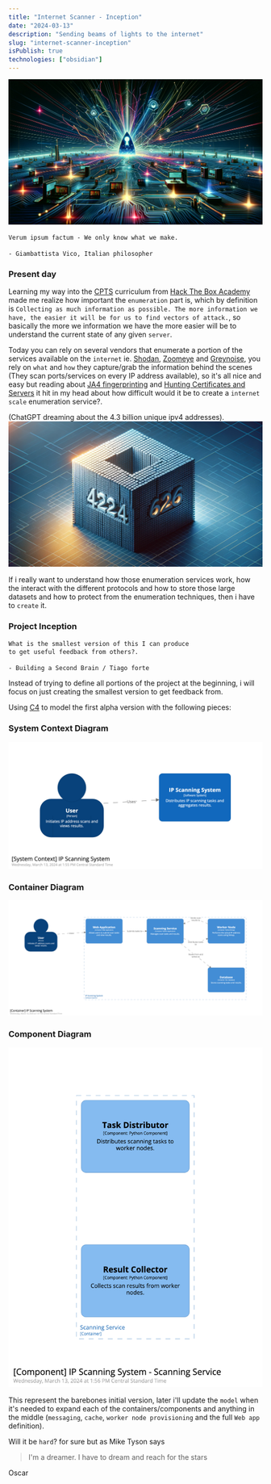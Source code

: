 ```yaml
---
title: "Internet Scanner - Inception"
date: "2024-03-13"
description: "Sending beams of lights to the internet"
slug: "internet-scanner-inception"
isPublish: true
technologies: ["obsidian"]
---
```


![Ipv4 Space](ipv4_scanner.webp)

```
Verum ipsum factum - We only know what we make.

- Giambattista Vico, Italian philosopher 
```

### Present day
Learning my way into the [CPTS] curriculum from [Hack The Box Academy] made me realize how important the `enumeration` part is, which by definition is `Collecting as much information as possible. The more information we have, the easier it will be for us to find vectors of attack.`, so basically the more we information we have the more easier will be to understand the current state of any given `server`.

Today you can rely on several vendors that enumerate a portion of the services available on the `internet` ie. [Shodan], [Zoomeye] and [Greynoise], you rely on `what` and `how` they capture/grab the information behind the scenes (They scan ports/services on every IP address available), so it's all nice and easy but reading about [JA4 fingerprinting] and [Hunting Certificates and Servers] it hit in my head about how difficult would it be to create a `internet scale` enumeration service?.

(ChatGPT dreaming about the 4.3 billion unique ipv4 addresses).
![Ipv4 Space](ipv4_space.webp)

If i really want to understand how those enumeration services work, how the interact with the different protocols and how to store those large datasets and how to protect from the enumeration techniques, then i have to `create` it.

### Project Inception
```
What is the smallest version of this I can produce 
to get useful feedback from others?.

- Building a Second Brain / Tiago forte 
```
Instead of trying to define all portions of the project at the beginning, i will focus on just creating the smallest version to get feedback from.

Using [C4] to model the first alpha version with the following pieces:

### System Context Diagram
![Internet Scanner System Context](structurizr-scanner-SystemContext-001.png)

### Container Diagram
![Internet Scanner Container](structurizr-scanner-Container-001.png)

### Component Diagram
![Internet Scanner Component](structurizr-scanner-Component-001.png)

This represent the barebones initial version, later i'll update the `model` when it's needed to expand each of the containers/components and anything in the middle (`messaging`, `cache`, `worker node provisioning` and the full `Web app` definition).

Will it be `hard`? for sure but as Mike Tyson says 

>I'm a dreamer. I have to dream and reach for the stars

Oscar


[CPTS]: https://academy.hackthebox.com/preview/certifications/htb-certified-penetration-testing-specialist
[Hack The Box Academy]: https://academy.hackthebox.com/
[Intro to Shodan and the true nature of the internet]: https://www.youtube.com/watch?v=6wvRrmVFr_8

[CPTS]: https://academy.hackthebox.com/preview/certifications/htb-certified-penetration-testing-specialist
[Hunting Certificates and Servers]: https://www.youtube.com/watch?v=1pqCqz3JzXE
[Intro to Shodan and the true nature of the internet]: https://www.youtube.com/watch?v=6wvRrmVFr_8
[Shodan]: https://www.shodan.io/
[Zoomeye]: https://www.zoomeye.org/
[Greynoise]: https://viz.greynoise.io
[JA4]: https://blog.foxio.io/ja4%2B-network-fingerprinting
[Building a Second Brain]: https://www.buildingasecondbrain.com/
[JA4 fingerprinting]: https://github.com/FoxIO-LLC/ja4
[C4]: https://c4model.com/